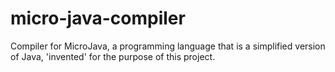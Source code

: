 # micro-java-compiler
Compiler for MicroJava, a programming language that is a simplified version of Java, 'invented' for the purpose of this project.
